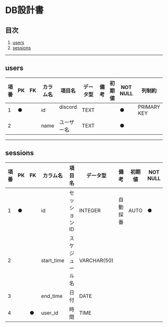 # DB設計書

## 目次

1. [users](#users)
2. [sessions](#sessions)

---

## users

| 項番 | PK | FK | カラム名 | 項目名       | データ型 | 備考 | 初期値 | NOT NULL | 列制約         |
|----|----|----|------|-----------|------|----|-----|----------|-------------|
| 1  | ●  |    | id   | discord 　 | TEXT |    |     | ●        | PRIMARY KEY |
| 2  |    |    | name | ユーザー名     | TEXT |    |     | ●        |             |

---

## sessions

| 項番 | PK | FK | カラム名       | 項目名     | データ型        | 備考   | 初期値  | NOT NULL | 列制約         |
|----|----|----|------------|---------|-------------|------|------|----------|-------------|
| 1  | ●  |    | id         | セッションID | INTEGER     | 自動採番 | AUTO | ●        | PRIMARY KEY |
| 2  |    |    | start_time | スケジュール名 | VARCHAR(50) |      |      |          |             |
| 3  |    |    | end_time   | 日付      | DATE        |      |      |          |             |
| 4  |    | ●  | user_id    | 時間      | TIME        |      |      |          |             |